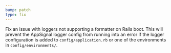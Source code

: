 ```yaml
---
bump: patch
type: fix
---
```


Fix an issue with loggers not supporting a formatter on Rails boot. This will prevent the AppSignal logger config from running into an error if the logger configuration is added to `config/application.rb` or one of the environments in `config/environments/`.
